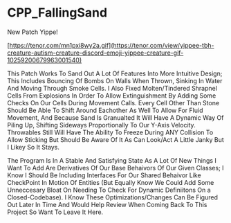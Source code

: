 # CPP_FallingSand
New Patch Yippe! 

[https://tenor.com/mn1pxi8wy2a.gif](https://tenor.com/view/yippee-tbh-creature-autism-creature-discord-emoji-yippee-creature-gif-10259200679963001540)

 This Patch Works To Sand Out A Lot Of Features Into More Intuitive Design; This Includes Bouncing Of Bombs On Walls When Thrown, Sinking In Water And Moving Through Smoke Cells. I Also Fixed Molten/Tindered Shrapnel Cells From Explosions In Order To Allow Extinguishment By Adding Some Checks On Our Cells During Movement Calls. Every Cell Other Than Stone Should Be Able To Shift Around Eachother As Well To Allow For Fluid Movement, And Because Sand Is Granualted It Will Have A Dynamic Way Of Piling Up, Shifting Sideways Proportionally To Our Y-Axis Velocity. Throwables Still Will Have The Ability To Freeze During ANY Collision To Allow Sticking But Should Be Aware Of It As Can Look/Act A Little Janky But I Likey So It Stays.

The Program Is In A Stable And Satisfying State As A Lot Of New Things I Want To Add Are Derivatives Of Our Base Behaivors Of Our Given Classes; I Know I Should Be Including Interfaces For Our Shared Behaivor Like CheckPoint In Motion Of Entities (But Equally Know We Could Add Some Unneccesary Bloat On Needing To Check For Dynamic Definiitons On a Closed-Codebase). I Know These Optimizations/Changes Can Be Figured Out Later In Time And Would Help Review When Coming Back To This Project So Want To Leave It Here.
